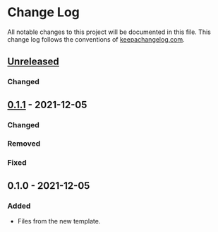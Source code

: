 # Change Log
All notable changes to this project will be documented in this file. This change log follows the conventions of [keepachangelog.com](http://keepachangelog.com/).

## [Unreleased]
### Changed

## [0.1.1] - 2021-12-05
### Changed

### Removed

### Fixed

## 0.1.0 - 2021-12-05
### Added
- Files from the new template.

[Unreleased]: https://github.com/donthorp/clj-utils/compare/0.1.1...HEAD
[0.1.1]: https://github.com/donthorp/clj-utils/compare/0.1.0...0.1.1
